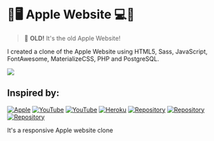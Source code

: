 # 🖥️ Apple Website 💻📱
<blockquote> <b>OLD!</b> It's the old Apple Website!</blockquote>

I created a clone of the Apple Website using HTML5, Sass, JavaScript, FontAwesome, MaterializeCSS, PHP and PostgreSQL.

![](https://i.ytimg.com/vi/DEpF1nNz1l0/maxresdefault.jpg)

## Inspired by:
[![Apple](https://img.shields.io/badge/-Apple-000?style=for-the-badge&logo=Apple&logoColor=white)](https://www.apple.com)
[![YouTube](https://img.shields.io/badge/-YouTube-000?style=for-the-badge&logo=YouTube&logoColor=ffffff)](https://youtu.be/DEpF1nNz1l0)
[![YouTube](https://img.shields.io/badge/-YouTube-000?style=for-the-badge&logo=YouTube&logoColor=ffffff)](https://youtu.be/wLUJ9VNzZXo)
[![Heroku](https://img.shields.io/badge/-Hospedagem-000?style=for-the-badge&logo=Heroku&logoColor=ffffff)](https://youtu.be/wLUJ9VNzZXo)
[![Repository](https://img.shields.io/badge/-Based‍‍in-000?style=for-the-badge&logo=GitHub&logoColor=ffffff)](https://youtu.be/wLUJ9VNzZXo)
[![Repository](https://img.shields.io/badge/-Based‍‍in-000?style=for-the-badge&logo=GitHub&logoColor=ffffff)](https://youtu.be/wLUJ9VNzZXo)
[![Repository](https://img.shields.io/badge/-Based‍‍in-000?style=for-the-badge&logo=GitHub&logoColor=ffffff)](https://youtu.be/wLUJ9VNzZXo)

It's a responsive Apple website clone
